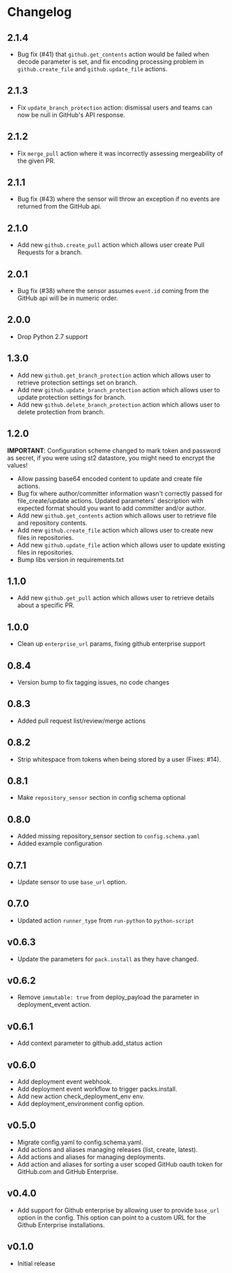 # Changelog

## 2.1.4

* Bug fix (#41) that `github.get_contents` action would be failed when decode parameter is set,
  and fix encoding processing problem in `github.create_file` and `github.update_file` actions.

## 2.1.3

* Fix `update_branch_protection` action: dismissal users and teams can now be null in GitHub's API response.

## 2.1.2

* Fix `merge_pull` action where it was incorrectly assessing mergeability of the given PR. 

## 2.1.1

* Bug fix (#43) where the sensor will throw an exception if no events are returned from the GitHub api.

## 2.1.0

* Add new ``github.create_pull`` action which allows user create Pull Requests for a branch.

## 2.0.1

* Bug fix (#38) where the sensor assumes `event.id` coming from the GitHub api will be in numeric order.

## 2.0.0

* Drop Python 2.7 support

## 1.3.0

* Add new ``github.get_branch_protection`` action which allows user to retrieve protection settings set on branch.
* Add new ``github.update_branch_protection`` action which allows user to update protection settings for branch.
* Add new ``github.delete_branch_protection`` action which allows user to delete protection from branch.

## 1.2.0

__IMPORTANT__: Configuration scheme changed to mark token and password as secret, if you were using st2 datastore, you might need to encrypt the values!

* Allow passing base64 encoded content to update and create file actions.
* Bug fix where author/committer information wasn't correctly passed for file_create/update actions. Updated parameters' description with expected format should you want to add committer and/or author.
* Add new ``github.get_contents`` action which allows user to retrieve file and repository contents.
* Add new ``github.create_file`` action which allows user to create new files in repositories.
* Add new ``github.update_file`` action which allows user to update existing files in repositories.
* Bump libs version in requirements.txt

## 1.1.0

* Add new ``github.get_pull`` action which allows user to retrieve details about
  a specific PR.

## 1.0.0

* Clean up `enterprise_url` params, fixing github enterprise support

## 0.8.4

* Version bump to fix tagging issues, no code changes

## 0.8.3

* Added pull request list/review/merge actions

## 0.8.2

* Strip whitespace from tokens when being stored by a user (Fixes: #14).

## 0.8.1

* Make `repository_sensor` section in config schema optional

## 0.8.0

* Added missing repository\_sensor section to `config.schema.yaml`
* Added example configuration

## 0.7.1

* Update sensor to use ``base_url`` option.

## 0.7.0

* Updated action `runner_type` from `run-python` to `python-script`

## v0.6.3

* Update the parameters for `pack.install` as they have changed.

## v0.6.2

* Remove `immutable: true` from deploy\_payload the parameter in
  deployment\_event action.

## v0.6.1

* Add context parameter to github.add\_status action

## v0.6.0

* Add deployment event webhook.
* Add deployment event workflow to trigger packs.install.
* Add new action check\_deployment\_env env.
* Add deployment\_environment config option.

## v0.5.0

* Migrate config.yaml to config.schema.yaml.
* Add actions and aliases managing releases (list, create, latest).
* Add actions and aliases for managing deployments.
* Add action and aliases for sorting a user scoped GitHub oauth token
  for GitHub.com and GitHub Enterprise.

## v0.4.0

* Add support for Github enterprise by allowing user to provide ``base_url`` option in the config.
  This option can point to a custom URL for the Github Enterprise installations.

## v0.1.0

* Initial release
